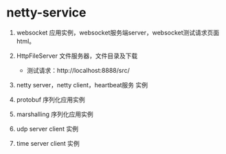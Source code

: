 # netty-service

1. websocket 应用实例，websocket服务端server，websocket测试请求页面 html。

2. HttpFileServer 文件服务器，文件目录及下载

    * 测试请求：http://localhost:8888/src/

3. netty server，netty client，heartbeat服务 实例

4. protobuf 序列化应用实例

5. marshalling 序列化应用实例

6. udp server client 实例

7. time server client 实例

